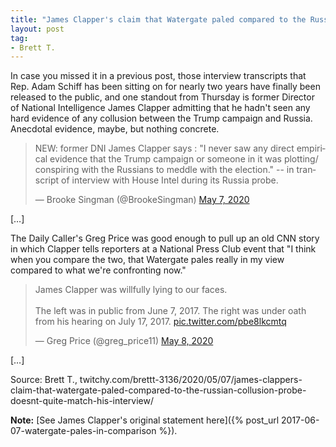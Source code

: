 ```yaml
---
title: "James Clapper's claim that Watergate paled compared to the Russian collusion probe doesn't quite match his interview"
layout: post
tag:
- Brett T.
---
```


In case you missed it in a previous post, those interview transcripts that Rep. Adam Schiff has been sitting on for nearly two years have finally been released to the public, and one standout from Thursday is former Director of National Intelligence James Clapper admitting that he hadn't seen any hard evidence of any collusion between the Trump campaign and Russia. Anecdotal evidence, maybe, but nothing concrete.

<blockquote class="twitter-tweet"><p lang="en" dir="ltr">NEW: former DNI James Clapper says : &quot;I never saw any direct empirical evidence that the Trump campaign or someone in it was plotting/ conspiring with the Russians to meddle with the election.&quot; -- in transcript of interview with House Intel during its Russia probe.</p>&mdash; Brooke Singman (@BrookeSingman) <a href="https://twitter.com/BrookeSingman/status/1258516364005748737?ref_src=twsrc%5Etfw">May 7, 2020</a></blockquote> <script async src="https://platform.twitter.com/widgets.js" charset="utf-8"></script>

[…]

The Daily Caller's Greg Price was good enough to pull up an old CNN story in which Clapper tells reporters at a National Press Club event that "I think when you compare the two, that Watergate pales really in my view compared to what we're confronting now."

<blockquote class="twitter-tweet"><p lang="en" dir="ltr">James Clapper was willfully lying to our faces.<br><br>The left was in public from June 7, 2017. The right was under oath from his hearing on July 17, 2017. <a href="https://t.co/pbe8lkcmtq">pic.twitter.com/pbe8lkcmtq</a></p>&mdash; Greg Price (@greg_price11) <a href="https://twitter.com/greg_price11/status/1258552012569899009?ref_src=twsrc%5Etfw">May 8, 2020</a></blockquote> <script async src="https://platform.twitter.com/widgets.js" charset="utf-8"></script>

[…]

Source: Brett T., twitchy.com/brettt-3136/2020/05/07/james-clappers-claim-that-watergate-paled-compared-to-the-russian-collusion-probe-doesnt-quite-match-his-interview/

**Note:** [See James Clapper's original statement here]({% post_url 2017-06-07-watergate-pales-in-comparison %}).
